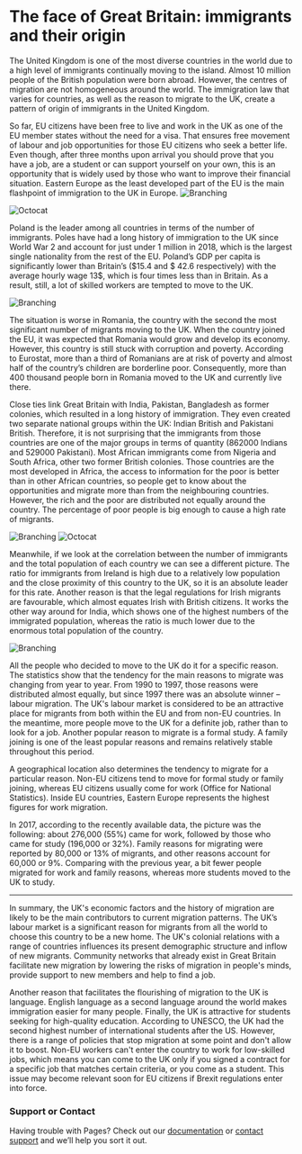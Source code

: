 # The face of Great Britain: immigrants and their origin

The United Kingdom is one of the most diverse countries in the world due to a high level of immigrants continually moving to the island. Almost 10 million people of the British population were born abroad. However, the centres of migration are not homogeneous around the world. The immigration law that varies for countries, as well as the reason to migrate to the UK, create a pattern of origin of immigrants in the United Kingdom.

So far, EU citizens have been free to live and work in the UK as one of the EU member states without the need for a visa. That ensures free movement of labour and job opportunities for those EU citizens who seek a better life. Even though, after three months upon arrival you should prove that you have a job, are a student or can support yourself on your own, this is an opportunity that is widely used by those who want to improve their financial situation. Eastern Europe as the least developed part of the EU is the main flashpoint of immigration to the UK in Europe. 
![Branching](https://raw.githubusercontent.com/bondmariia/bondmariia.github.io/master/56737225_590475631454925_7109612734055972864_n.png)

![Octocat](https://github.com/bondmariia/bondmariia.github.io/blob/master/bar_population.png?raw=true)

Poland is the leader among all countries in terms of the number of immigrants. Poles have had a long history of immigration to the UK since World War 2 and account for just under 1 million in 2018, which is the largest single nationality from the rest of the EU. Poland’s GDP per capita is significantly lower than Britain’s ($15.4 and $ 42.6 respectively) with the average hourly wage 13$, which is four times less than in Britain. As a result, still, a lot of skilled workers are tempted to move to the UK.

![Branching](https://github.com/bondmariia/bondmariia.github.io/blob/master/map_population_eu.png?raw=true)

The situation is worse in Romania, the country with the second the most significant number of migrants moving to the UK. When the country joined the EU, it was expected that Romania would grow and develop its economy. However, this country is still stuck with corruption and poverty. According to Eurostat, more than a third of Romanians are at risk of poverty and almost half of the country’s children are borderline poor. Consequently, more than 400 thousand people born in Romania moved to the UK and currently live there.

Close ties link Great Britain with India, Pakistan, Bangladesh as former colonies, which resulted in a long history of immigration. They even created two separate national groups within the UK: Indian British and Pakistani British. Therefore, it is not surprising that the immigrants from those countries are one of the major groups in terms of quantity (862000 Indians and 529000 Pakistani). Most African immigrants come from Nigeria and South Africa, other two former British colonies. Those countries are the most developed in Africa, the access to information for the poor is better than in other African countries, so people get to know about the opportunities and migrate more than from the neighbouring countries. However, the rich and the poor are distributed not equally around the country. The percentage of poor people is big enough to cause a high rate of migrants. 

![Branching](https://github.com/bondmariia/bondmariia.github.io/blob/master/56425641_505404453325335_222589781081587712_n.png?raw=true)
![Octocat](https://github.com/bondmariia/bondmariia.github.io/blob/master/bar_ratio.png?raw=true)

Meanwhile, if we look at the correlation between the number of immigrants and the total population of each country we can see a different picture. The ratio for immigrants from Ireland is high due to a relatively low population and the close proximity of this country to the UK, so it is an absolute leader for this rate. Another reason is that the legal regulations for Irish migrants are favourable, which almost equates Irish with British citizens.  It works the other way around for India, which shows one of the highest numbers of the immigrated population, whereas the ratio is much lower due to the enormous total population of the country.

![Branching](https://github.com/bondmariia/bondmariia.github.io/blob/master/reasons.png?raw=true)

All the people who decided to move to the UK do it for a specific reason. The statistics show that the tendency for the main reasons to migrate was changing from year to year. From 1990 to 1997, those reasons were distributed almost equally, but since 1997 there was an absolute winner – labour migration. The UK's labour market is considered to be an attractive place for migrants from both within the EU and from non-EU countries. In the meantime, more people move to the UK for a definite job, rather than to look for a job. Another popular reason to migrate is a formal study. A family joining is one of the least popular reasons and remains relatively stable throughout this period.

A geographical location also determines the tendency to migrate for a particular reason. Non-EU citizens tend to move for formal study or family joining, whereas EU citizens usually come for work (Office for National Statistics). Inside EU countries, Eastern Europe represents the highest figures for work migration.

In 2017, according to the recently available data, the picture was the following: about 276,000 (55%) came for work, followed by those who came for study (196,000 or 32%). Family reasons for migrating were reported by 80,000 or 13% of migrants, and other reasons account for 60,000 or 9%. Comparing with the previous year, a bit fewer people migrated for work and family reasons, whereas more students moved to the UK to study.

* * *

In summary, the UK's economic factors and the history of migration are likely to be the main contributors to current migration patterns. The UK’s labour market is a significant reason for migrants from all the world to choose this country to be a new home. The UK's colonial relations with a range of countries influences its present demographic structure and inflow of new migrants. Community networks that already exist in Great Britain facilitate new migration by lowering the risks of migration in people's minds, provide support to new members and help to find a job. 

Another reason that facilitates the flourishing of migration to the UK is language. English language as a second language around the world makes immigration easier for many people. Finally, the UK is attractive for students seeking for high-quality education. According to UNESCO, the UK had the second highest number of international students after the US.
However, there is a range of policies that stop migration at some point and don't allow it to boost. Non-EU workers can't enter the country to work for low-skilled jobs, which means you can come to the UK only if you signed a contract for a specific job that matches certain criteria, or you come as a student. This issue may become relevant soon for EU citizens if Brexit regulations enter into force.


### Support or Contact

Having trouble with Pages? Check out our [documentation](https://help.github.com/categories/github-pages-basics/) or [contact support](https://github.com/contact) and we’ll help you sort it out.
